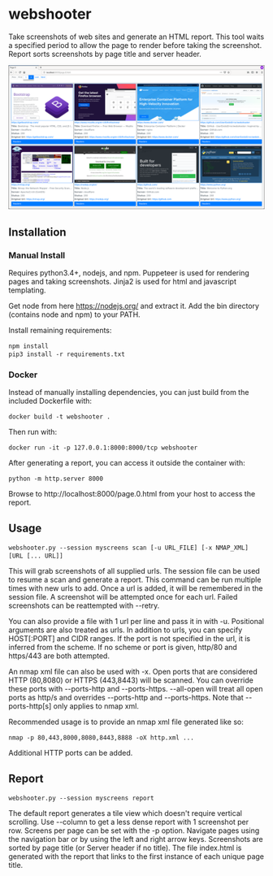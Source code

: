# webshooter

Take screenshots of web sites and generate an HTML report. This tool waits a specified period to allow the page to render before taking the screenshot. Report sorts screenshots by page title and server header.

![Report](docs/screenshots/tiles-med.png)

## Installation

### Manual Install

Requires python3.4+, nodejs, and npm. Puppeteer is used for rendering pages and taking screenshots. Jinja2 is used for html and javascript templating.

Get node from here https://nodejs.org/ and extract it. Add the bin directory (contains node and npm) to your PATH.

Install remaining requirements:

```
npm install
pip3 install -r requirements.txt
```

### Docker

Instead of manually installing dependencies, you can just build from the included Dockerfile with:

```
docker build -t webshooter .
```

Then run with:

```
docker run -it -p 127.0.0.1:8000:8000/tcp webshooter
```

After generating a report, you can access it outside the container with:

```
python -m http.server 8000
```

Browse to http://localhost:8000/page.0.html from your host to access the report.

## Usage

```
webshooter.py --session myscreens scan [-u URL_FILE] [-x NMAP_XML] [URL [... URL]]
```
This will grab screenshots of all supplied urls. The session file can be used to resume a scan and generate a report. This command can be run multiple times with new urls to add. Once a url is added, it will be remembered in the session file. A screenshot will be attempted once for each url. Failed screenshots can be reattempted with --retry.

You can also provide a file with 1 url per line and pass it in with -u. Positional arguments are also treated as urls. In addition to urls, you can specify HOST[:PORT] and CIDR ranges. If the port is not specified in the url, it is inferred from the scheme. If no scheme or port is given, http/80 and https/443 are both attempted.

An nmap xml file can also be used with -x. Open ports that are considered HTTP (80,8080) or HTTPS (443,8443) will be scanned. You can override these ports with --ports-http and --ports-https. --all-open will treat all open ports as http/s and overrides --ports-http and --ports-https. Note that --ports-http[s] only applies to nmap xml.

Recommended usage is to provide an nmap xml file generated like so:
```
nmap -p 80,443,8000,8080,8443,8888 -oX http.xml ...
```
Additional HTTP ports can be added.

## Report

```
webshooter.py --session myscreens report
```
The default report generates a tile view which doesn't require vertical scrolling. Use --column to get a less dense report with 1 screenshot per row. Screens per page can be set with the -p option. Navigate pages using the navigation bar or by using the left and right arrow keys. Screenshots are sorted by page title (or Server header if no title). The file index.html is generated with the report that links to the first instance of each unique page title.
